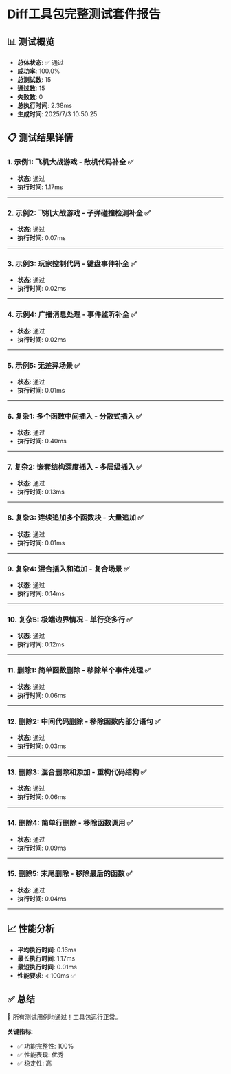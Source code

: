 # Diff工具包完整测试套件报告

## 📊 测试概览

- **总体状态**: ✅ 通过
- **成功率**: 100.0%
- **总测试数**: 15
- **通过数**: 15
- **失败数**: 0
- **总执行时间**: 2.38ms
- **生成时间**: 2025/7/3 10:50:25

## 📋 测试结果详情

### 1. 示例1: 飞机大战游戏 - 敌机代码补全 ✅

- **状态**: 通过
- **执行时间**: 1.17ms
---

### 2. 示例2: 飞机大战游戏 - 子弹碰撞检测补全 ✅

- **状态**: 通过
- **执行时间**: 0.07ms
---

### 3. 示例3: 玩家控制代码 - 键盘事件补全 ✅

- **状态**: 通过
- **执行时间**: 0.02ms
---

### 4. 示例4: 广播消息处理 - 事件监听补全 ✅

- **状态**: 通过
- **执行时间**: 0.02ms
---

### 5. 示例5: 无差异场景 ✅

- **状态**: 通过
- **执行时间**: 0.01ms
---

### 6. 复杂1: 多个函数中间插入 - 分散式插入 ✅

- **状态**: 通过
- **执行时间**: 0.40ms
---

### 7. 复杂2: 嵌套结构深度插入 - 多层级插入 ✅

- **状态**: 通过
- **执行时间**: 0.13ms
---

### 8. 复杂3: 连续追加多个函数块 - 大量追加 ✅

- **状态**: 通过
- **执行时间**: 0.01ms
---

### 9. 复杂4: 混合插入和追加 - 复合场景 ✅

- **状态**: 通过
- **执行时间**: 0.14ms
---

### 10. 复杂5: 极端边界情况 - 单行变多行 ✅

- **状态**: 通过
- **执行时间**: 0.12ms
---

### 11. 删除1: 简单函数删除 - 移除单个事件处理 ✅

- **状态**: 通过
- **执行时间**: 0.06ms
---

### 12. 删除2: 中间代码删除 - 移除函数内部分语句 ✅

- **状态**: 通过
- **执行时间**: 0.03ms
---

### 13. 删除3: 混合删除和添加 - 重构代码结构 ✅

- **状态**: 通过
- **执行时间**: 0.06ms
---

### 14. 删除4: 简单行删除 - 移除函数调用 ✅

- **状态**: 通过
- **执行时间**: 0.09ms
---

### 15. 删除5: 末尾删除 - 移除最后的函数 ✅

- **状态**: 通过
- **执行时间**: 0.04ms
---

## 📈 性能分析

- **平均执行时间**: 0.16ms
- **最长执行时间**: 1.17ms
- **最短执行时间**: 0.01ms
- **性能要求**: < 100ms ✅

## ✅ 总结

🎉 所有测试用例均通过！工具包运行正常。

**关键指标**:
- ✅ 功能完整性: 100%
- ✅ 性能表现: 优秀
- ✅ 稳定性: 高


